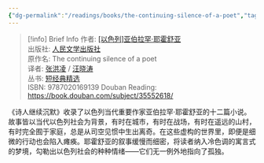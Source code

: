 ```yaml
---
{"dg-permalink":"/readings/books/the-continuing-silence-of-a-poet","tags":["book/unfinished/novel"],"title":"诗人继续沉默","author":"[以色列]亚伯拉罕·耶霍舒亚","cover":"https://cdn.freezing.cool/images/202402261313962.jpg","date":"2024-02-26T13:10","update":"2024-02-26T17:15","douban":"https://book.douban.com/subject/35552618/","dg-publish":true,"noteIcon":6,"permalink":"/readings/books/the-continuing-silence-of-a-poet/","dgPassFrontmatter":true,"created":"2024-02-26T13:10","updated":"2024-02-26T17:15"}
---
```


>[!info] Brief Info
>作者: [[以色列]亚伯拉罕·耶霍舒亚](https://book.douban.com/search/%E4%BA%9A%E4%BC%AF%E6%8B%89%E7%BD%95%C2%B7%E8%80%B6%E9%9C%8D%E8%88%92%E4%BA%9A)  
>出版社: [人民文学出版社](https://book.douban.com/press/2287)  
>原作名: The continuing silence of a poet  
>译者: [张洪凌](https://book.douban.com/author/4628163) / [汪晓涛](https://book.douban.com/search/%E6%B1%AA%E6%99%93%E6%B6%9B)  
>丛书: [短经典精选](https://book.douban.com/series/39312)  
>ISBN: 9787020169139
>Douban Reading: https://book.douban.com/subject/35552618/

《诗人继续沉默》收录了以色列当代重要作家亚伯拉罕·耶霍舒亚的十二篇小说。故事皆以当代以色列社会为背景，有时在城市，有时在战场，有时在遥远的山村，有时完全囿于家庭，总是从司空见惯中生出离奇。在这些虚构的世界里，即便是细微的行动也会陷入瘫痪。耶霍舒亚的叙事缓慢而细密，将读者纳入冷色调的寓言式的梦境，勾勒出以色列社会的种种情绪——它们无一例外地指向了孤独。